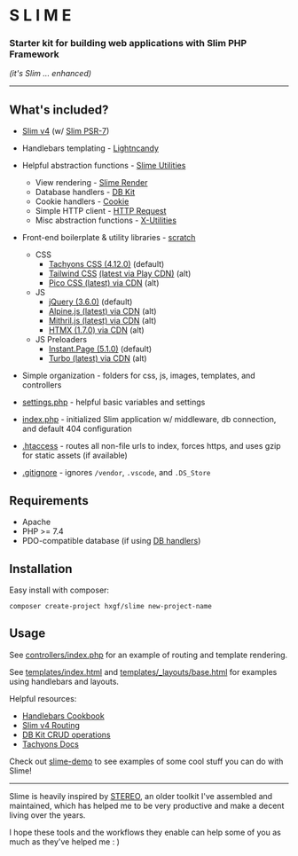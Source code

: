# S L I M E

### Starter kit for building web applications with Slim PHP Framework

*(it's Slim ... enhanced)*

---

## What's included?
- [Slim v4](https://www.slimframework.com/) (w/ [Slim PSR-7](https://github.com/slimphp/Slim-Psr7))
- Handlebars templating - [Lightncandy](https://github.com/zordius/lightnCandy)    
- Helpful abstraction functions - [Slime Utilities](https://github.com/hxgf/slime-utilities) 
  - View rendering - [Slime Render](https://github.com/hxgf/slime-render)
  - Database handlers - [DB Kit](https://github.com/hxgf/dbkit)
  - Cookie handlers - [Cookie](https://github.com/hxgf/cookie)
  - Simple HTTP client - [HTTP Request](https://github.com/hxgf/http-request) 
  - Misc abstraction functions - [X-Utilities](https://github.com/hxgf/x-utilities)
    
- Front-end boilerplate & utility libraries - [scratch](https://github.com/hxgf/scratch)
  - CSS
    - [Tachyons CSS (4.12.0)](https://tachyons.io/) (default)
    - [Tailwind CSS](https://tailwindcss.com/) [(latest via Play CDN)](https://tailwindcss.com/docs/installation/play-cdn) (alt)
    - [Pico CSS (latest) via CDN](https://picocss.com/) (alt)
  - JS
    - [jQuery (3.6.0)](https://jquery.com/) (default)
    - [Alpine.js (latest) via CDN](https://alpinejs.dev/) (alt)
    - [Mithril.js (latest) via CDN](https://mithril.js.org/) (alt)
    - [HTMX (1.7.0) via CDN](https://mithril.js.org/) (alt)
  - JS Preloaders
    - [Instant.Page (5.1.0)](https://instant.page/) (default)
    - [Turbo (latest) via CDN](https://turbo.hotwired.dev/) (alt)
    
- Simple organization - folders for css, js, images, templates, and controllers

- [settings.php](https://github.com/hxgf/slime/blob/master/settings.php) - helpful basic variables and settings

- [index.php](https://github.com/hxgf/slime/blob/master/index.php) - initialized Slim application w/ middleware, db connection, and default 404 configuration

- [.htaccess](https://github.com/hxgf/slime/blob/master/.htaccess) - routes all non-file urls to index, forces https, and uses gzip for static assets (if available)
- [.gitignore](https://github.com/hxgf/slime/blob/master/.gitignore) - ignores `/vendor`, `.vscode`, and `.DS_Store`






## Requirements
- Apache
- PHP >= 7.4
- PDO-compatible database (if using [DB handlers](https://github.com/hxgf/dbkit))





## Installation
Easy install with composer:
```
composer create-project hxgf/slime new-project-name
```




## Usage
See [controllers/index.php](https://github.com/hxgf/slime/blob/master/controllers/index.php) for an example of routing and template rendering.

See [templates/index.html](https://github.com/hxgf/slime/blob/master/templates/index.html) and [templates/_layouts/base.html](https://github.com/hxgf/slime/blob/master/templates/_layouts/base.html) for examples using handlebars and layouts.

Helpful resources:
- [Handlebars Cookbook](https://zordius.github.io/HandlebarsCookbook/)
- [Slim v4 Routing](https://www.slimframework.com/docs/v4/objects/routing.html)
- [DB Kit CRUD operations](https://github.com/hxgf/dbkit)
- [Tachyons Docs](https://tachyons.io/docs/)

Check out [slime-demo](https://github.com/hxgf/dbkit) to see examples of some cool stuff you can do with Slime!

---

Slime is heavily inspired by [STEREO](https://stereotk.com/), an older toolkit I've assembled and maintained, which has helped me to be very productive and make a decent living over the years. 

I hope these tools and the workflows they enable can help some of you as much as they've helped me : )




